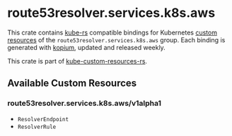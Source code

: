 <!--
SPDX-FileCopyrightText: The kube-custom-resources-rs Authors
SPDX-License-Identifier: 0BSD
 -->

# route53resolver.services.k8s.aws

This crate contains [kube-rs](https://kube.rs/) compatible bindings for Kubernetes [custom resources](https://kubernetes.io/docs/tasks/extend-kubernetes/custom-resources/custom-resource-definitions/) of the `route53resolver.services.k8s.aws` group. Each binding is generated with [kopium](https://github.com/kube-rs/kopium), updated and released weekly.

This crate is part of [kube-custom-resources-rs](https://github.com/metio/kube-custom-resources-rs).

## Available Custom Resources

### route53resolver.services.k8s.aws/v1alpha1
- `ResolverEndpoint`
- `ResolverRule`
